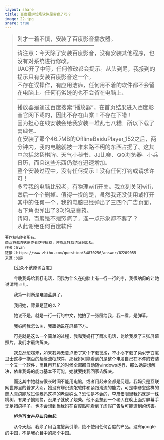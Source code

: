 ```yaml
---
layout: share
title: 百度捆绑垃圾软件是穷疯了吗？
image: 22.jpg
share: true
---
```

><font size="4">刚才一着不慎，安装了百度影音播放器。<br>
——————————————<br>
请注意：今天除了安装百度影音，没有安装其他程序，也没有对系统进行修改。<br>
UAC开了中等，任何修改都会提示。从头到尾，我接到的提示只有安装百度影音这一个。<br>
不存在误操作，有应用洁癖，任何用不着的软件都不会留在电脑上。任何有劣迹的也不会留在电脑上。<br>
————————————————<br>
播放器是通过百度搜索“播放器”，在首页结果进入百度影音官网下载的，因此不存在山寨！不存在下错！<br>
因为担心在线安装会给我安装一堆乱七八糟，所以下载了离线包。<br>
在安装了那个46.7MB的OfflineBaiduPlayer_152之后，两分钟内，我的电脑就被一堆来路不明的东西占据了。这其中包括悠扬棋牌、天气小秘书、JJ比赛、QQ浏览器、小兵日历，而且这些东西仍然在迅速增加。<br>
整个安装过程中，没有任何提示！没有任何打钩或请求许可！<br>
多亏我的电脑比较老，有物理wifi开关。我立刻关闭wifi，然后一个个删掉。值得一提的是，虽然我还没使用或打开其中的任何一个，我的电脑已经弹出了三四个广告页面，右下角也弹出了3次狗皮膏药。<br>
请问，百度是不是穷疯了，连一点形象都不要了？<br>
从此谢绝任何百度软件<br></font>

    著作权归作者所有。
    商业转载请联系作者获得授权，非商业转载请注明出处。
    作者：Evan
    链接：https://www.zhihu.com/question/34870256/answer/82209055
    来源：知乎

　　【公众不该原谅百度】

　　今晚我妈给我打电话，问我为什么在电脑上有一行一行的字，我很纳闷的让她说清楚点儿。

　　我第一判断是电脑蓝屏了。

　　我问她，背景是蓝的么？

　　她说不是，就是一行一行的中文，她拍了一张图给我，我一看，是弹幕。

　　我妈问我怎么关，我跟她说在屏幕下方。

　　可是就是这么一个简单的过程，我和我妈打了两次电话，她给我发了三张屏幕照片，我们才最终解决。

　　我忽然想起来，如果我妈无意点击了某个下载链接，不小心下载了类似于百度卫士这种一拖百的超级流氓软件，那我妈可能看到的是整个电脑自己在不停的安装一个又一个软件，而且再开机的时候全部都自动随windows运行，那么她要想解决，依靠我妈的能力基本不可能，她就要找我回家去解决。

　　而这其中她就有很长时间不能用电脑，或者用起来全都是问题。我妈只是互联网世界里的普罗大众，她没有辨识流氓软件和紧跟潮流的能力，可是李彦宏这样的商人真的能放过像我妈这样的老百姓么？恐怕是不会的，李彦宏眼里我妈就是一株桃树，有果子摘则摘，没果子就砍了烧柴。他不会想到一个老人在晚上面对屏幕手无足措的样子，也不会想到当我妈在百度贴吧看到了虚假广告后可能遭到的伤害。

　　**拒绝百度产品从我做起**

　　从今天起，我除了用百度搜索引擎，绝不使用任何百度的产品。没有google的中国，不是我心目中的那个中国。